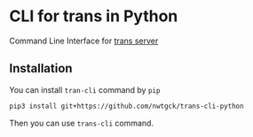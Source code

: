 # CLI for trans in Python

Command Line Interface for [trans server](https://github.com/nwtgck/trans-server-akka)

## Installation

You can install `tran-cli` command by `pip`

```bash
pip3 install git+https://github.com/nwtgck/trans-cli-python
```

Then you can use `trans-cli` command.